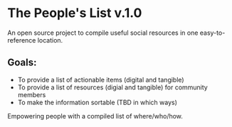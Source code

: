# The People's List v.1.0
An open source project to compile useful social resources in one easy-to-reference location.

## Goals:
* To provide a list of actionable items (digital and tangible)
* To provide a list of resources (digial and tangible) for community members
* To make the information sortable (TBD in which ways)

Empowering people with a compiled list of where/who/how.